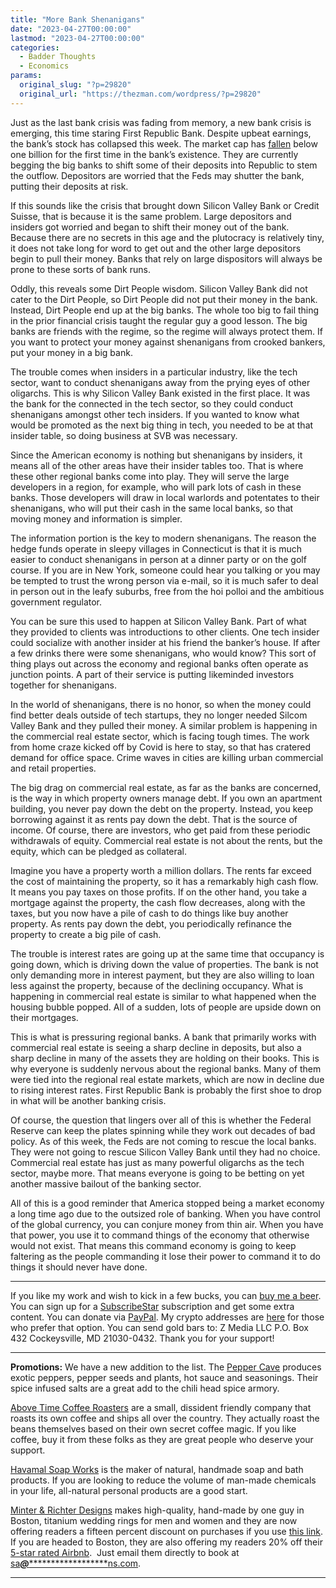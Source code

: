 ```yaml
---
title: "More Bank Shenanigans"
date: "2023-04-27T00:00:00"
lastmod: "2023-04-27T00:00:00"
categories:
  - Badder Thoughts
  - Economics
params:
  original_slug: "?p=29820"
  original_url: "https://thezman.com/wordpress/?p=29820"
---
```


Just as the last bank crisis was fading from memory, a new bank crisis
is emerging, this time staring First Republic Bank. Despite upbeat
earnings, the bank’s stock has collapsed this week. The market cap has
[fallen](https://www.investors.com/news/first-republic-pleads-with-big-banks-for-rescue-frc-stock-keeps-tumbling/)
below one billion for the first time in the bank’s existence. They are
currently begging the big banks to shift some of their deposits into
Republic to stem the outflow. Depositors are worried that the Feds may
shutter the bank, putting their deposits at risk.

If this sounds like the crisis that brought down Silicon Valley Bank or
Credit Suisse, that is because it is the same problem. Large depositors
and insiders got worried and began to shift their money out of the bank.
Because there are no secrets in this age and the plutocracy is
relatively tiny, it does not take long for word to get out and the other
large depositors begin to pull their money. Banks that rely on large
dispositors will always be prone to these sorts of bank runs.

Oddly, this reveals some Dirt People wisdom. Silicon Valley Bank did not
cater to the Dirt People, so Dirt People did not put their money in the
bank. Instead, Dirt People end up at the big banks. The whole too big to
fail thing in the prior financial crisis taught the regular guy a good
lesson. The big banks are friends with the regime, so the regime will
always protect them. If you want to protect your money against
shenanigans from crooked bankers, put your money in a big bank.

The trouble comes when insiders in a particular industry, like the tech
sector, want to conduct shenanigans away from the prying eyes of other
oligarchs. This is why Silicon Valley Bank existed in the first place.
It was the bank for the connected in the tech sector, so they could
conduct shenanigans amongst other tech insiders. If you wanted to know
what would be promoted as the next big thing in tech, you needed to be
at that insider table, so doing business at SVB was necessary.

Since the American economy is nothing but shenanigans by insiders, it
means all of the other areas have their insider tables too. That is
where these other regional banks come into play. They will serve the
large developers in a region, for example, who will park lots of cash in
these banks. Those developers will draw in local warlords and potentates
to their shenanigans, who will put their cash in the same local banks,
so that moving money and information is simpler.

The information portion is the key to modern shenanigans. The reason the
hedge funds operate in sleepy villages in Connecticut is that it is much
easier to conduct shenanigans in person at a dinner party or on the golf
course. If you are in New York, someone could hear you talking or you
may be tempted to trust the wrong person via e-mail, so it is much safer
to deal in person out in the leafy suburbs, free from the hoi polloi and
the ambitious government regulator.

You can be sure this used to happen at Silicon Valley Bank. Part of what
they provided to clients was introductions to other clients. One tech
insider could socialize with another insider at his friend the banker’s
house. If after a few drinks there were some shenanigans, who would
know? This sort of thing plays out across the economy and regional banks
often operate as junction points. A part of their service is putting
likeminded investors together for shenanigans.

In the world of shenanigans, there is no honor, so when the money could
find better deals outside of tech startups, they no longer needed Silcom
Valley Bank and they pulled their money. A similar problem is happening
in the commercial real estate sector, which is facing tough times. The
work from home craze kicked off by Covid is here to stay, so that has
cratered demand for office space. Crime waves in cities are killing
urban commercial and retail properties.

The big drag on commercial real estate, as far as the banks are
concerned, is the way in which property owners manage debt. If you own
an apartment building, you never pay down the debt on the property.
Instead, you keep borrowing against it as rents pay down the debt. That
is the source of income. Of course, there are investors, who get paid
from these periodic withdrawals of equity. Commercial real estate is not
about the rents, but the equity, which can be pledged as collateral.

Imagine you have a property worth a million dollars. The rents far
exceed the cost of maintaining the property, so it has a remarkably high
cash flow. It means you pay taxes on those profits. If on the other
hand, you take a mortgage against the property, the cash flow decreases,
along with the taxes, but you now have a pile of cash to do things like
buy another property. As rents pay down the debt, you periodically
refinance the property to create a big pile of cash.

The trouble is interest rates are going up at the same time that
occupancy is going down, which is driving down the value of properties.
The bank is not only demanding more in interest payment, but they are
also willing to loan less against the property, because of the declining
occupancy. What is happening in commercial real estate is similar to
what happened when the housing bubble popped. All of a sudden, lots of
people are upside down on their mortgages.

This is what is pressuring regional banks. A bank that primarily works
with commercial real estate is seeing a sharp decline in deposits, but
also a sharp decline in many of the assets they are holding on their
books. This is why everyone is suddenly nervous about the regional
banks. Many of them were tied into the regional real estate markets,
which are now in decline due to rising interest rates. First Republic
Bank is probably the first shoe to drop in what will be another banking
crisis.

Of course, the question that lingers over all of this is whether the
Federal Reserve can keep the plates spinning while they work out decades
of bad policy. As of this week, the Feds are not coming to rescue the
local banks. They were not going to rescue Silicon Valley Bank until
they had no choice. Commercial real estate has just as many powerful
oligarchs as the tech sector, maybe more. That means everyone is going
to be betting on yet another massive bailout of the banking sector.

All of this is a good reminder that America stopped being a market
economy a long time ago due to the outsized role of banking. When you
have control of the global currency, you can conjure money from thin
air. When you have that power, you use it to command things of the
economy that otherwise would not exist. That means this command economy
is going to keep faltering as the people commanding it lose their power
to command it to do things it should never have done.

------------------------------------------------------------------------

If you like my work and wish to kick in a few bucks, you can
<a href="https://www.buymeacoffee.com/mujolulu" rel="noopener"
target="_blank">buy me a beer</a>. You can sign up for a
<a href="https://www.subscribestar.com/the-z-blog" rel="noopener"
target="_blank">SubscribeStar</a> subscription and get some extra
content. You can donate via <a
href="https://www.paypal.com/donate/?cmd=_s-xclick&amp;hosted_button_id=UDAS2Q8JYA6CN&amp;source=url"
rel="noopener" target="_blank">PayPal</a>. My crypto addresses are
<a href="https://thezman.com/wordpress/?page_id=22713" rel="noopener"
target="_blank">here</a> for those who prefer that option. You can send
gold bars to: Z Media LLC P.O. Box 432 Cockeysville, MD 21030-0432.
Thank you for your support!

------------------------------------------------------------------------

**Promotions:** We have a new addition to the list. The
<a href="https://peppercave.com/shop/ols/products" rel="noopener"
target="_blank">Pepper Cave</a> produces exotic peppers, pepper seeds
and plants, hot sauce and seasonings. Their spice infused salts are a
great add to the chili head spice armory.

<a href="https://abovetimecoffee.com/" rel="noopener"
target="_blank">Above Time Coffee Roasters</a> are a small, dissident
friendly company that roasts its own coffee and ships all over the
country. They actually roast the beans themselves based on their own
secret coffee magic. If you like coffee, buy it from these folks as they
are great people who deserve your support.

<a href="https://havamalsoapworks.com/" rel="noopener"
target="_blank">Havamal Soap Works</a> is the maker of natural, handmade
soap and bath products. If you are looking to reduce the volume of
man-made chemicals in your life, all-natural personal products are a
good start.

<a href="https://www.minterandrichterdesigns.com/"
rel="noreferrer nofollow noopener" target="_blank">Minter &amp; Richter
Designs</a> makes high-quality, hand-made by one guy in Boston, titanium
wedding rings for men and women and they are now offering readers a
fifteen percent discount on purchases if you use
<a href="https://www.minterandrichterdesigns.com/discount/ZMAN"
rel="noreferrer nofollow noopener" target="_blank">this link</a>.
<span class="highlight"><span class="colour"><span class="font"><span class="size">If
you are headed to Boston, they are also offering my readers 20% off
their <a
href="https://www.airbnb.com/users/7988017/listings?user_id=7988017&amp;s=3"
rel="noopener noreferrer" target="_blank">5-star rated Airbnb</a>.  Just
email them directly to book at
<a href="mailto:sa***@*********************ns.com"
data-original-string="BOXW17I2ogqqQdK6+h5H5A==cb7Whyy4GY3N4gvInsQLdlDywpGaDloCg+2DDEXY55S+8z2COS+aW4xXwnbijFwsKqs"><span
class="apbct-email-encoder"
data-original-string="nOblmyUfm8kBnPBvNJujNA==cb7u/DD5w5NfjF4loxpTrvRuNPAVgF0woj5cZLmXOTot8N9ZuQzI3bOqjR07pZiyxZ/"
title="This contact has been encoded by Anti-Spam by CleanTalk. Click to decode. To finish the decoding make sure that JavaScript is enabled in your browser.">sa<span
class="apbct-blur">***</span>@<span
class="apbct-blur">*********************</span>ns.com</span></a>.</span></span></span></span>

------------------------------------------------------------------------
